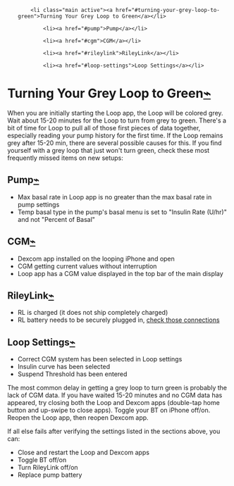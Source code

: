 <!DOCTYPE html>
<html lang="en">
<div class="container">
            <div class="col-md-3"><div class="bs-sidebar hidden-print affix well" role="complementary">
    <ul class="nav bs-sidenav">
    
        <li class="main active"><a href="#turning-your-grey-loop-to-green">Turning Your Grey Loop to Green</a></li>
        
            <li><a href="#pump">Pump</a></li>
        
            <li><a href="#cgm">CGM</a></li>
        
            <li><a href="#rileylink">RileyLink</a></li>
        
            <li><a href="#loop-settings">Loop Settings</a></li>
        
    
    
</div>
            <div class="col-md-9" role="main">

<h1 id="turning-your-grey-loop-to-green">Turning Your Grey Loop to Green<a class="headerlink" href="#turning-your-grey-loop-to-green" title="Permanent link">⌁</a></h1>
<p>When you are initially starting the Loop app, the Loop will be colored grey.  Wait about 15-20 minutes for the Loop to turn from grey to green.  There's a bit of time for Loop to pull all of those first pieces of data together, especially reading your pump history for the first time.  If the Loop remains grey after 15-20 min, there are several possible causes for this.  If you find yourself with a grey loop that just won't turn green, check these most frequently missed items on new setups:</p>
<h2 id="pump">Pump<a class="headerlink" href="#pump" title="Permanent link">⌁</a></h2>
<ul>
<li>Max basal rate in Loop app is no greater than the max basal rate in pump settings</li>
<li>Temp basal type in the pump's basal menu is set to "Insulin Rate (U/hr)" and not "Percent of Basal"</li>
</ul>
<h2 id="cgm">CGM<a class="headerlink" href="#cgm" title="Permanent link">⌁</a></h2>
<ul>
<li>Dexcom app installed on the looping iPhone and open</li>
<li>CGM getting current values without interruption</li>
<li>Loop app has a CGM value displayed in the top bar of the main display</li>
</ul>
<h2 id="rileylink">RileyLink<a class="headerlink" href="#rileylink" title="Permanent link">⌁</a></h2>
<ul>
<li>RL is charged (it does not ship completely charged)</li>
<li>RL battery needs to be securely plugged in, <a href="https://loopkit.github.io/loopdocs/setup/requirements/rileylink/#assembling-rl">check those connections</a></li>
</ul>
<h2 id="loop-settings">Loop Settings<a class="headerlink" href="#loop-settings" title="Permanent link">⌁</a></h2>
<ul>
<li>Correct CGM system has been selected in Loop settings</li>
<li>Insulin curve has been selected</li>
<li>Suspend Threshold has been entered</li>
</ul>
<div class="admonition info">
<p>The most common delay in getting a grey loop to turn green is probably the lack of CGM data.  If you have waited 15-20 minutes and no CGM data has appeared, try closing both the Loop and Dexcom apps (double-tap home button and up-swipe to close apps).  Toggle your BT on iPhone off/on.  Reopen the Loop app, then reopen Dexcom app.</p>
</div>
<p>If all else fails after verifying the settings listed in the sections above, you can:</p>
<ul>
<li>Close and restart the Loop and Dexcom apps</li>
<li>Toggle BT off/on</li>
<li>Turn RileyLink off/on</li>
<li>Replace pump battery</li>
</ul></div>
        </div>

</html>        
